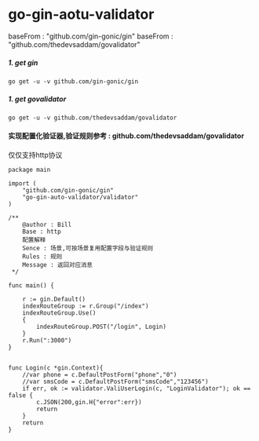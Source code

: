 # go-gin-aotu-validator
baseFrom : "github.com/gin-gonic/gin"
baseFrom : "github.com/thedevsaddam/govalidator"

##### 1. get gin
`
go get -u -v github.com/gin-gonic/gin
`

##### 1. get govalidator
`
go get -u -v github.com/thedevsaddam/govalidator
`

#### 实现配置化验证器,验证规则参考 : github.com/thedevsaddam/govalidator

仅仅支持http协议

```
package main

import (
	"github.com/gin-gonic/gin"
	"go-gin-auto-validator/validator"
)

/**
	@author : Bill
	Base : http
	配置解释
	Sence : 场景,可按场景复用配置字段与验证规则
	Rules : 规则
	Message : 返回对应消息
 */

func main() {

	r := gin.Default()
	indexRouteGroup := r.Group("/index")
	indexRouteGroup.Use()
	{
		indexRouteGroup.POST("/login", Login)
	}
	r.Run(":3000")
}


func Login(c *gin.Context){
	//var phone = c.DefaultPostForm("phone","0")
	//var smsCode = c.DefaultPostForm("smsCode","123456")
	if err, ok := validator.ValiUserLogin(c, "LoginValidator"); ok == false {
		c.JSON(200,gin.H{"error":err})
		return
	}
	return
}

```